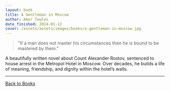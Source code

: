 ```yaml
---
layout: book
title: A Gentleman in Moscow
author: Amor Towles
date_finished: 2024-01-12
cover: /assets/assets/images/books/a-gentleman-in-moscow.jpg
---
```


> "If a man does not master his circumstances then he is bound to be mastered by them."

A beautifully written novel about Count Alexander Rostov, sentenced to house arrest in the Metropol Hotel in Moscow. Over decades, he builds a life of meaning, friendship, and dignity within the hotel’s walls.

---

[Back to Books](/books) 